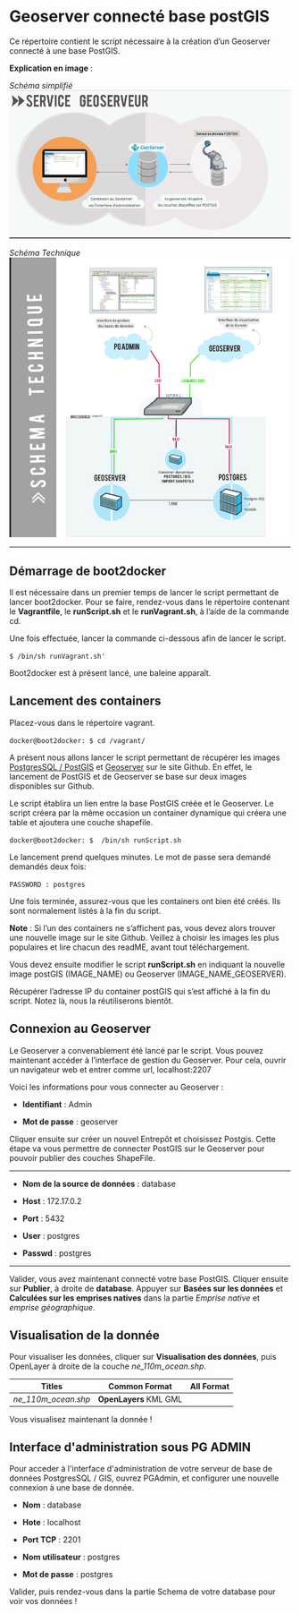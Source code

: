 Geoserver connecté base postGIS
==========
Ce répertoire contient le script nécessaire à la création d’un Geoserver connecté à une base PostGIS.

**Explication en image** : 

*Schéma simplifié* 
 ![alt text](https://raw.githubusercontent.com/Sananas/projet_ASI/master/Schema_Geoserver_Postgis_Simple.png "Schema de la connexion GEOSERVER / POSTGIS que nous allons etablir ")

*Schéma Technique* 
![alt text](https://raw.githubusercontent.com/Sananas/projet_ASI/master/Connect_GEOSERVER_POSTGRES.png "Schema de la connexion GEOSERVER / POSTGIS que nous allons etablir ")

***
Démarrage de boot2docker
------
Il est nécessaire dans un premier temps de lancer le script permettant de lancer boot2docker. Pour se faire, rendez-vous dans le répertoire contenant le **Vagrantfile**, le **runScript.sh** et le **runVagrant.sh**, à l’aide de la commande cd.

Une fois effectuée, lancer la commande ci-dessous afin de lancer le script.

`$ /bin/sh runVagrant.sh'`

Boot2docker est à présent lancé, une baleine apparaît.


Lancement des containers
------

Placez-vous dans le répertoire vagrant.

`docker@boot2docker: $ cd /vagrant/`

A présent nous allons lancer le script permettant de récupérer les images [PostgresSQL / PostGIS](https://github.com/jamesbrink/docker-postgresql) et [Geoserver](https://github.com/kartoza/docker-geoserver) sur le site Github. En effet, le lancement de PostGIS et de Geoserver se base sur deux images disponibles sur Github. 

Le script établira un lien entre la base PostGIS créée et le Geoserver. Le script créera par la même occasion un container dynamique qui créera une table et ajoutera une couche shapefile.

`docker@boot2docker: $  /bin/sh runScript.sh`

Le lancement prend quelques minutes. Le mot de passe sera demandé demandés deux fois:

`PASSWORD : postgres`

Une fois terminée, assurez-vous que les containers ont bien été créés. Ils sont normalement listés à la fin du script.

**Note** : Si l’un des containers ne s’affichent pas, vous devez alors trouver une nouvelle image sur le site Github. Veillez à choisir les images les plus populaires et lire chacun des readME, avant tout téléchargement.

Vous devez ensuite modifier le script **runScript.sh** en indiquant la nouvelle image postGIS (IMAGE_NAME) ou Geoserver (IMAGE_NAME_GEOSERVER).

Récupérer l’adresse IP du container postGIS qui s’est affiché à la fin du script. Notez là, nous la réutiliserons bientôt.

Connexion au Geoserver
---
Le Geoserver a convenablement été lancé par le script. Vous pouvez maintenant accéder à l’interface de gestion du Geoserver. Pour cela, ouvrir un navigateur web et entrer comme url, localhost:2207 

Voici les informations pour vous connecter au Geoserver :

* **Identifiant** : Admin

* **Mot de passe** : geoserver

Cliquer ensuite sur créer un nouvel Entrepôt et choisissez Postgis. Cette étape va vous permettre de connecter PostGIS sur le Geoserver pour pouvoir publier des couches ShapeFile.

____
* **Nom de la source de données** : database

* **Host** : 172.17.0.2

* **Port** : 5432

* **User** : postgres

* **Passwd** : postgres
____
Valider, vous avez maintenant connecté votre base PostGIS. Cliquer ensuite sur **Publier**, à droite de **database**. 
Appuyer sur **Basées sur les données** et **Calculées sur les emprises natives** dans la partie *Emprise native* et *emprise géographique*.



Visualisation de la donnée
------
Pour visualiser les données, cliquer sur **Visualisation des données**, puis OpenLayer à droite de la couche *ne_110m_ocean.shp*. 

| Titles        | Common Format           | All Format  |
| ------------- |:-------------:| -----:|
| *ne_110m_ocean.shp*     | **OpenLayers** KML GML |    |

Vous visualisez maintenant la donnée !

Interface d'administration sous PG ADMIN
------

Pour acceder à l'interface d'administration de votre serveur de base de données PostgresSQL / GIS, ouvrez PGAdmin, et configurer une nouvelle connexion à une base de donnée.

* **Nom** : database

* **Hote** : localhost

* **Port TCP** : 2201

* **Nom utilisateur** : postgres

* **Mot de passe** : postgres

Valider, puis rendez-vous dans la partie Schema de votre database pour voir vos données !
